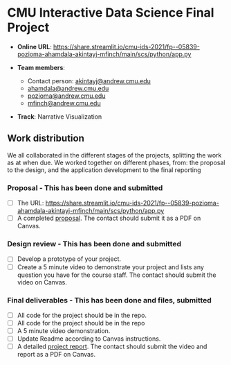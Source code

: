 # CMU Interactive Data Science Final Project

* **Online URL**: https://share.streamlit.io/cmu-ids-2021/fp--05839-pozioma-ahamdala-akintayj-mfinch/main/scs/python/app.py

* **Team members**:
  * Contact person: akintayj@andrew.cmu.edu
  * ahamdala@andrew.cmu.edu
  * pozioma@andrew.cmu.edu
  * mfinch@andrew.cmu.edu
  
* **Track**: Narrative Visualization

## Work distribution

We all collaborated in the different stages of the projects, splitting the work as at when due.
We worked together on different phases, from: the proposal to the design, and the application development to the final reporting  

### Proposal - This has been done and submitted

- [ ] The URL: https://share.streamlit.io/cmu-ids-2021/fp--05839-pozioma-ahamdala-akintayj-mfinch/main/scs/python/app.py
- [ ] A completed [proposal](Proposal.md). The contact should submit it as a PDF on Canvas.

### Design review - This has been done and submitted

- [ ] Develop a prototype of your project.
- [ ] Create a 5 minute video to demonstrate your project and lists any question you have for the course staff. The contact should submit the video on Canvas.

### Final deliverables - This has been done and files, submitted

- [ ] All code for the project should be in the repo.
- [ ] All code for the project should be in the repo
- [ ] A 5 minute video demonstration.
- [ ] Update Readme according to Canvas instructions.
- [ ] A detailed [project report](Report.md). The contact should submit the video and report as a PDF on Canvas.
